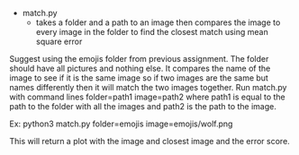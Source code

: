 * match.py
    * takes a folder and a path to an image then compares the image to every image in the folder to find the closest match using mean square error
  
  
Suggest using the emojis folder from previous assignment. The folder should have all pictures and nothing else. It compares the name of the image to see if it is the same image so if two images are the same but names differently then it will match the two images together. Run match.py with command lines folder=path1 image=path2 where path1 is equal to the path to the folder with all the images and path2 is the path to the image. 

Ex: python3 match.py folder=emojis image=emojis/wolf.png 

This will return a plot with the image and closest image and the error score.
